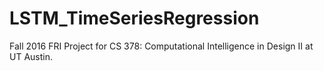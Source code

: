 # LSTM_TimeSeriesRegression
Fall 2016 FRI Project for CS 378: Computational Intelligence in Design II at UT Austin.
